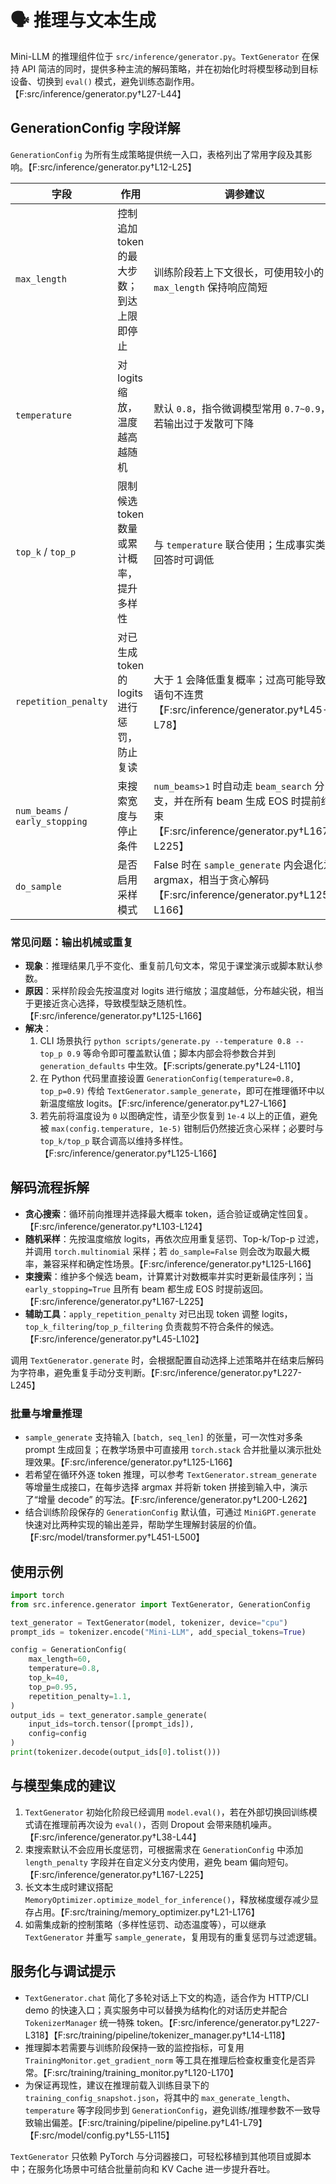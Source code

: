 # 🗣️ 推理与文本生成

Mini-LLM 的推理组件位于 `src/inference/generator.py`。`TextGenerator` 在保持 API 简洁的同时，提供多种主流的解码策略，并在初始化时将模型移动到目标设备、切换到 `eval()` 模式，避免训练态副作用。【F:src/inference/generator.py†L27-L44】

## GenerationConfig 字段详解

`GenerationConfig` 为所有生成策略提供统一入口，表格列出了常用字段及其影响。【F:src/inference/generator.py†L12-L25】

| 字段 | 作用 | 调参建议 |
| ---- | ---- | -------- |
| `max_length` | 控制追加 token 的最大步数；到达上限即停止 | 训练阶段若上下文很长，可使用较小的 `max_length` 保持响应简短 |
| `temperature` | 对 logits 缩放，温度越高越随机 | 默认 `0.8`，指令微调模型常用 `0.7~0.9`，若输出过于发散可下降 |
| `top_k` / `top_p` | 限制候选 token 数量或累计概率，提升多样性 | 与 `temperature` 联合使用；生成事实类回答时可调低 |
| `repetition_penalty` | 对已生成 token 的 logits 进行惩罚，防止复读 | 大于 1 会降低重复概率；过高可能导致语句不连贯【F:src/inference/generator.py†L45-L78】 |
| `num_beams` / `early_stopping` | 束搜索宽度与停止条件 | `num_beams>1` 时自动走 `beam_search` 分支，并在所有 beam 生成 EOS 时提前结束【F:src/inference/generator.py†L167-L225】 |
| `do_sample` | 是否启用采样模式 | False 时在 `sample_generate` 内会退化为 argmax，相当于贪心解码【F:src/inference/generator.py†L125-L166】 |

### 常见问题：输出机械或重复

- **现象**：推理结果几乎不变化、重复前几句文本，常见于课堂演示或脚本默认参数。
- **原因**：采样阶段会先按温度对 logits 进行缩放；温度越低，分布越尖锐，相当于更接近贪心选择，导致模型缺乏随机性。【F:src/inference/generator.py†L125-L166】
- **解决**：
  1. CLI 场景执行 `python scripts/generate.py --temperature 0.8 --top_p 0.9` 等命令即可覆盖默认值；脚本内部会将参数合并到 `generation_defaults` 中生效。【F:scripts/generate.py†L24-L110】
  2. 在 Python 代码里直接设置 `GenerationConfig(temperature=0.8, top_p=0.9)` 传给 `TextGenerator.sample_generate`，即可在推理循环中以新温度缩放 logits。【F:src/inference/generator.py†L27-L166】
  3. 若先前将温度设为 `0` 以图确定性，请至少恢复到 `1e-4` 以上的正值，避免被 `max(config.temperature, 1e-5)` 钳制后仍然接近贪心采样；必要时与 `top_k/top_p` 联合调高以维持多样性。【F:src/inference/generator.py†L125-L166】

## 解码流程拆解

- **贪心搜索**：循环前向推理并选择最大概率 token，适合验证或确定性回复。【F:src/inference/generator.py†L103-L124】
- **随机采样**：先按温度缩放 logits，再依次应用重复惩罚、Top-k/Top-p 过滤，并调用 `torch.multinomial` 采样；若 `do_sample=False` 则会改为取最大概率，兼容采样和确定性场景。【F:src/inference/generator.py†L125-L166】
- **束搜索**：维护多个候选 beam，计算累计对数概率并实时更新最佳序列；当 `early_stopping=True` 且所有 beam 都生成 EOS 时提前返回。【F:src/inference/generator.py†L167-L225】
- **辅助工具**：`apply_repetition_penalty` 对已出现 token 调整 logits，`top_k_filtering`/`top_p_filtering` 负责裁剪不符合条件的候选。【F:src/inference/generator.py†L45-L102】

调用 `TextGenerator.generate` 时，会根据配置自动选择上述策略并在结束后解码为字符串，避免重复手动分支判断。【F:src/inference/generator.py†L227-L245】

### 批量与增量推理

- `sample_generate` 支持输入 `[batch, seq_len]` 的张量，可一次性对多条 prompt 生成回复；在教学场景中可直接用 `torch.stack` 合并批量以演示批处理效果。【F:src/inference/generator.py†L125-L166】
- 若希望在循环外逐 token 推理，可以参考 `TextGenerator.stream_generate` 等增量生成接口，在每步选择 argmax 并将新 token 拼接到输入中，演示了“增量 decode” 的写法。【F:src/inference/generator.py†L200-L262】
- 结合训练阶段保存的 `GenerationConfig` 默认值，可通过 `MiniGPT.generate` 快速对比两种实现的输出差异，帮助学生理解封装层的价值。【F:src/model/transformer.py†L451-L500】

## 使用示例
```python
import torch
from src.inference.generator import TextGenerator, GenerationConfig

text_generator = TextGenerator(model, tokenizer, device="cpu")
prompt_ids = tokenizer.encode("Mini-LLM", add_special_tokens=True)

config = GenerationConfig(
    max_length=60,
    temperature=0.8,
    top_k=40,
    top_p=0.95,
    repetition_penalty=1.1,
)
output_ids = text_generator.sample_generate(
    input_ids=torch.tensor([prompt_ids]),
    config=config
)
print(tokenizer.decode(output_ids[0].tolist()))
```

## 与模型集成的建议

1. `TextGenerator` 初始化阶段已经调用 `model.eval()`，若在外部切换回训练模式请在推理前再次设为 `eval()`，否则 Dropout 会带来随机噪声。【F:src/inference/generator.py†L38-L44】
2. 束搜索默认不会应用长度惩罚，可根据需求在 `GenerationConfig` 中添加 `length_penalty` 字段并在自定义分支内使用，避免 beam 偏向短句。【F:src/inference/generator.py†L167-L225】
3. 长文本生成时建议搭配 `MemoryOptimizer.optimize_model_for_inference()`，释放梯度缓存减少显存占用。【F:src/training/memory_optimizer.py†L21-L176】
4. 如需集成新的控制策略（多样性惩罚、动态温度等），可以继承 `TextGenerator` 并重写 `sample_generate`，复用现有的重复惩罚与过滤逻辑。

## 服务化与调试提示

- `TextGenerator.chat` 简化了多轮对话上下文的构造，适合作为 HTTP/CLI demo 的快速入口；真实服务中可以替换为结构化的对话历史并配合 `TokenizerManager` 统一特殊 token。【F:src/inference/generator.py†L227-L318】【F:src/training/pipeline/tokenizer_manager.py†L14-L118】
- 推理脚本若需要与训练阶段保持一致的监控指标，可复用 `TrainingMonitor.get_gradient_norm` 等工具在推理后检查权重变化是否异常。【F:src/training/training_monitor.py†L120-L170】
- 为保证再现性，建议在推理前载入训练目录下的 `training_config_snapshot.json`，将其中的 `max_generate_length`、`temperature` 等字段同步到 `GenerationConfig`，避免训练/推理参数不一致导致输出偏差。【F:src/training/pipeline/pipeline.py†L41-L79】【F:src/model/config.py†L55-L115】

`TextGenerator` 只依赖 PyTorch 与分词器接口，可轻松移植到其他项目或脚本中；在服务化场景中可结合批量前向和 KV Cache 进一步提升吞吐。
